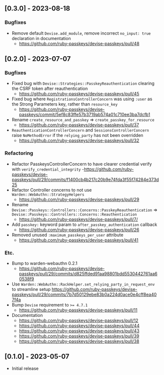 ## [0.3.0] - 2023-08-18

### Bugfixes

- Remove default `Devise.add_module`, remove incorrect `no_input: true` declaration in documentation
  - https://github.com/ruby-passkeys/devise-passkeys/pull/48

## [0.2.0] - 2023-07-07

### Bugfixes
- Fixed bug with `Devise::Strategies::PasskeyReauthentication` clearing the CSRF token after reauthentication
  - https://github.com/ruby-passkeys/devise-passkeys/pull/45
- Fixed bug where `RegistrationsControllerConcern` was using `:user` as the Strong Parameters key, rather than `resource_key`
  - https://github.com/ruby-passkeys/devise-passkeys/commit/5ef8c83ffe57b3719ab574a01c710ee3ba7dcfb1
- Rename `create_resource_and_passkey` => `create_passkey_for_resource`
  - https://github.com/ruby-passkeys/devise-passkeys/pull/37
- `ReauthenticationControllerConcern` and `SessionsControllerConcern` raise `NoMethodError` if the `relying_party` has not been overridden
  - https://github.com/ruby-passkeys/devise-passkeys/pull/32

### Refactoring

- Refactor PasskeysControllerConcern to have clearer credential verify with `verify_credential_integrity`
  -https://github.com/ruby-passkeys/devise-passkeys/pull/29/commits/f1400cb4b217c20b9e74fda3f55f74284e373d25
- Refactor Controller concerns to not use `Warden::WebAuthn::StrategyHelpers`
  - https://github.com/ruby-passkeys/devise-passkeys/pull/29
- Rename `Devise::Passkeys::Controllers::Concerns::PasskeyReauthentication` => `Devise::Passkeys::Controllers::Concerns::Reauthentication`
  - https://github.com/ruby-passkeys/devise-passkeys/pull/7/
- Add `passkey:` keyword param to `after_passkey_authentication` callback
  - https://github.com/ruby-passkeys/devise-passkeys/pull/26
- Removed unused `:maximum_passkeys_per_user` attribute
  - https://github.com/ruby-passkeys/devise-passkeys/pull/41

### Etc.
- Bump to warden-webauthn 0.2.1
  - https://github.com/ruby-passkeys/devise-passkeys/pull/29/commits/d825ffded91aa98801bdd5530442761aa60538f9
- Use `Warden::WebAuthn::RackHelper.set_relying_party_in_request_env` to streamline setup
  https://github.com/ruby-passkeys/devise-passkeys/pull/29/commits/7b7d50129ebe83b0a224d0ace0e4cff8ea407f4a
- Bump `Devise` requirement to `>= 4.7.1`
  - https://github.com/ruby-passkeys/devise-passkeys/pull/11
- Documentation
    - https://github.com/ruby-passkeys/devise-passkeys/pull/12
    - https://github.com/ruby-passkeys/devise-passkeys/pull/44
    - https://github.com/ruby-passkeys/devise-passkeys/pull/43
    - https://github.com/ruby-passkeys/devise-passkeys/pull/39
    - https://github.com/ruby-passkeys/devise-passkeys/pull/38


## [0.1.0] - 2023-05-07

- Initial release
